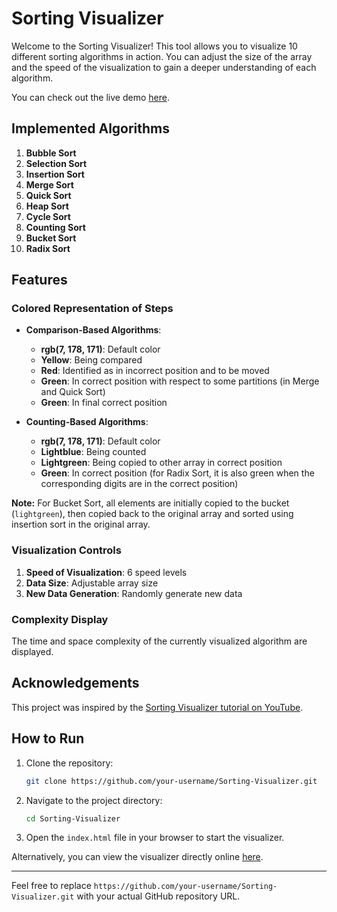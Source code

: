 

# Sorting Visualizer

Welcome to the Sorting Visualizer! This tool allows you to visualize 10 different sorting algorithms in action. You can adjust the size of the array and the speed of the visualization to gain a deeper understanding of each algorithm.

You can check out the live demo [here](https://dakshesh1234.github.io/Sorting-Visualizer/).

## Implemented Algorithms

1. **Bubble Sort**
2. **Selection Sort**
3. **Insertion Sort**
4. **Merge Sort**
5. **Quick Sort**
6. **Heap Sort**
7. **Cycle Sort**
8. **Counting Sort**
9. **Bucket Sort**
10. **Radix Sort**

## Features

### Colored Representation of Steps

- **Comparison-Based Algorithms**:
  - **rgb(7, 178, 171)**: Default color
  - **Yellow**: Being compared
  - **Red**: Identified as in incorrect position and to be moved
  - **Green**: In correct position with respect to some partitions (in Merge and Quick Sort)
  - **Green**: In final correct position

- **Counting-Based Algorithms**:
  - **rgb(7, 178, 171)**: Default color
  - **Lightblue**: Being counted
  - **Lightgreen**: Being copied to other array in correct position
  - **Green**: In correct position (for Radix Sort, it is also green when the corresponding digits are in the correct position)

**Note:** For Bucket Sort, all elements are initially copied to the bucket (`lightgreen`), then copied back to the original array and sorted using insertion sort in the original array.

### Visualization Controls

1. **Speed of Visualization**: 6 speed levels
2. **Data Size**: Adjustable array size
3. **New Data Generation**: Randomly generate new data

### Complexity Display

The time and space complexity of the currently visualized algorithm are displayed.

## Acknowledgements

This project was inspired by the [Sorting Visualizer tutorial on YouTube](https://www.youtube.com/watch?v=pFXYym4Wbkc).

## How to Run

1. Clone the repository:
   ```sh
   git clone https://github.com/your-username/Sorting-Visualizer.git
   ```
2. Navigate to the project directory:
   ```sh
   cd Sorting-Visualizer
   ```
3. Open the `index.html` file in your browser to start the visualizer.

Alternatively, you can view the visualizer directly online [here](https://dakshesh1234.github.io/Sorting-Visualizer/).

---

Feel free to replace `https://github.com/your-username/Sorting-Visualizer.git` with your actual GitHub repository URL. 

